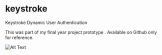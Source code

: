 # keystroke
Keystroke Dynamic User Authentication

This was part of my final year project prototype . Available on Github only for reference.

![Alt Text](https://media.giphy.com/media/LHZyixOnHwDDy/giphy.gif)
